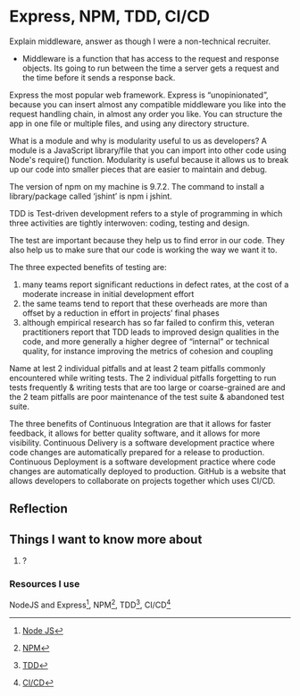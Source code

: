 # Express, NPM, TDD, CI/CD

Explain middleware, answer as though I were a non-technical recruiter.

- Middleware is a function that has access to the request and response objects. Its going to run between the time a server gets a request and the time before it sends a response back.

Express the most popular web framework. Express is “unopinionated”, because you can insert almost any compatible middleware you like into the request handling chain, in almost any order you like. You can structure the app in one file or multiple files, and using any directory structure.

What is a module and why is modularity useful to us as developers?
A module is a JavaScript library/file that you can import into other code using Node's require() function. Modularity is useful because it allows us to break up our code into smaller pieces that are easier to maintain and debug.

The version of npm on my machine is 9.7.2. The command to install a library/package called ‘jshint’ is npm i jshint.

TDD is Test-driven development refers to a style of programming in which three activities are tightly interwoven: coding, testing and design.

The test are important because they help us to find error in our code. They also help us to make sure that our code is working the way we want it to.

The three expected benefits of testing are:

1. many teams report significant reductions in defect rates, at the cost of a moderate increase in initial development effort
2. the same teams tend to report that these overheads are more than offset by a reduction in effort in projects’ final phases
3. although empirical research has so far failed to confirm this, veteran practitioners report that TDD leads to improved design qualities in the code, and more generally a higher degree of “internal” or technical quality, for instance improving the metrics of cohesion and coupling

Name at lest 2 individual pitfalls and at least 2 team pitfalls commonly encountered while writing tests.
The 2 individual pitfalls forgetting to run tests frequently & writing tests that are too large or coarse-grained are and the 2 team pitfalls are poor maintenance of the test suite & abandoned test suite.

The three benefits of Continuous Integration are that it allows for faster feedback, it allows for better quality software, and it allows for more visibility.
Continuous Delivery is a software development practice where code changes are automatically prepared for a release to production. Continuous Deployment is a software development practice where code changes are automatically deployed to production.
GitHub is a website that allows developers to collaborate on projects together which uses CI/CD.

## Reflection

## Things I want to know more about

1. ?

### Resources I use

NodeJS and Express[^1], NPM[^2], TDD[^3], CI/CD[^4]

[^1]: [Node JS](https://developer.mozilla.org/en-US/docs/Learn/Server-side/Express_Nodejs/Introduction)
[^2]: [NPM](https://docs.npmjs.com/about-npm)
[^3]: [TDD](https://www.agilealliance.org/glossary/tdd/)
[^4]: [CI/CD](https://www.youtube.com/watch?v=k2aNsQKwyOo&themeRefresh=1)
